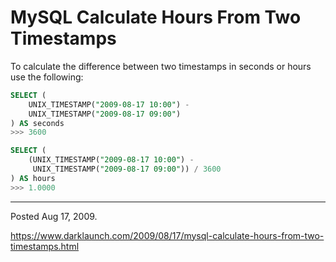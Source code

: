 # MySQL Calculate Hours From Two Timestamps

To calculate the difference between two timestamps in seconds or hours use the following:
```sql
SELECT (
    UNIX_TIMESTAMP("2009-08-17 10:00") - 
    UNIX_TIMESTAMP("2009-08-17 09:00")
) AS seconds
>>> 3600
```

```sql
SELECT (
    (UNIX_TIMESTAMP("2009-08-17 10:00") -
     UNIX_TIMESTAMP("2009-08-17 09:00")) / 3600
) AS hours
>>> 1.0000
```

---

Posted Aug 17, 2009.

https://www.darklaunch.com/2009/08/17/mysql-calculate-hours-from-two-timestamps.html